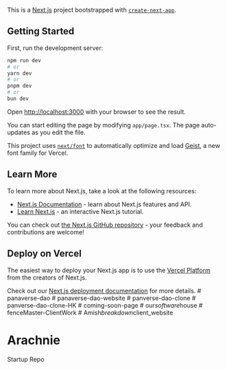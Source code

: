 This is a [Next.js](https://nextjs.org) project bootstrapped with [`create-next-app`](https://nextjs.org/docs/app/api-reference/cli/create-next-app).

## Getting Started

First, run the development server:

```bash
npm run dev
# or
yarn dev
# or
pnpm dev
# or
bun dev
```

Open [http://localhost:3000](http://localhost:3000) with your browser to see the result.

You can start editing the page by modifying `app/page.tsx`. The page auto-updates as you edit the file.

This project uses [`next/font`](https://nextjs.org/docs/app/building-your-application/optimizing/fonts) to automatically optimize and load [Geist](https://vercel.com/font), a new font family for Vercel.

## Learn More

To learn more about Next.js, take a look at the following resources:

- [Next.js Documentation](https://nextjs.org/docs) - learn about Next.js features and API.
- [Learn Next.js](https://nextjs.org/learn) - an interactive Next.js tutorial.

You can check out [the Next.js GitHub repository](https://github.com/vercel/next.js) - your feedback and contributions are welcome!

## Deploy on Vercel

The easiest way to deploy your Next.js app is to use the [Vercel Platform](https://vercel.com/new?utm_medium=default-template&filter=next.js&utm_source=create-next-app&utm_campaign=create-next-app-readme) from the creators of Next.js.

Check out our [Next.js deployment documentation](https://nextjs.org/docs/app/building-your-application/deploying) for more details.
#   p a n a v e r s e - d a o 
 
 #   p a n a v e r s e - d a o - w e b s i t e 
 
 #   p a n v e r s e - d a o - c l o n e 
 
 #   p a n v e r s e - d a o - c l o n e - H K 
 
 #   c o m i n g - s o o n - p a g e 
 
 #   o u r _ s o f t w a r e _ h o u s e 
 
 #   f e n c e M a s t e r - C l i e n t W o r k 
 
 #   A m i s h _ b r e a k d o w n _ c l i e n t _ w e b s i t e 
 
 
# Arachnie
Startup Repo
